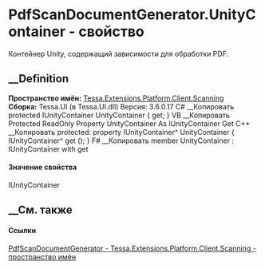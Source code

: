 # PdfScanDocumentGenerator.UnityContainer - свойство
Контейнер Unity, содержащий зависимости для обработки PDF.
## __Definition
 **Пространство имён:**
[Tessa.Extensions.Platform.Client.Scanning](N_Tessa_Extensions_Platform_Client_Scanning.htm)  
 **Сборка:** Tessa.UI (в Tessa.UI.dll) Версия: 3.6.0.17
C# __Копировать
     protected IUnityContainer UnityContainer { get; }
VB __Копировать
     Protected ReadOnly Property UnityContainer As IUnityContainer
    	Get
C++ __Копировать
     protected:
    property IUnityContainer^ UnityContainer {
    	IUnityContainer^ get ();
    }
F# __Копировать
     member UnityContainer : IUnityContainer with get
#### Значение свойства
IUnityContainer
##  __См. также
#### Ссылки
[PdfScanDocumentGenerator -
](T_Tessa_Extensions_Platform_Client_Scanning_PdfScanDocumentGenerator.htm)
[Tessa.Extensions.Platform.Client.Scanning - пространство
имён](N_Tessa_Extensions_Platform_Client_Scanning.htm)
